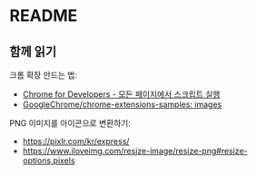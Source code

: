 # README

## 함께 읽기

크롬 확장 만드는 법:

- [Chrome for Developers - 모든 페이지에서 스크립트 실행](https://developer.chrome.com/docs/extensions/get-started/tutorial/scripts-on-every-tab?hl=ko)
- [GoogleChrome/chrome-extensions-samples: images](https://github.com/GoogleChrome/chrome-extensions-samples/tree/main/functional-samples/tutorial.reading-time/images)

PNG 이미지를 아이콘으로 변환하기:

- https://pixlr.com/kr/express/
- https://www.iloveimg.com/resize-image/resize-png#resize-options,pixels
